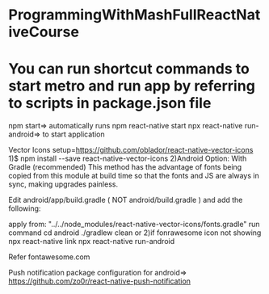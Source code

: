 # ProgrammingWithMashFullReactNativeCourse
# You can run shortcut commands to start metro and run app by referring to scripts in package.json file
npm start=> automatically runs npm react-native start
npx react-native run-android=> to start application

Vector Icons setup=https://github.com/oblador/react-native-vector-icons
1)$ npm install --save react-native-vector-icons
2)Android
Option: With Gradle (recommended)
This method has the advantage of fonts being copied from this module at build time so that the fonts and JS are always in sync, making upgrades painless.

Edit android/app/build.gradle ( NOT android/build.gradle ) and add the following:

apply from: "../../node_modules/react-native-vector-icons/fonts.gradle"
run command
cd android
 ./gradlew clean
or
2)if fonrawesome icon not showing
npx react-native link
npx react-native run-android

Refer fontawesome.com

Push notification package configuration for android=> https://github.com/zo0r/react-native-push-notification